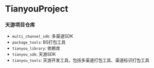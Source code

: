 # TianyouProject

### 天游项目仓库

* `multi_channel_sdk`: 多渠道SDK
* `package_tools`: BS打包工具
* `tianyou_library`: 依赖库
* `tianyou_sdk`: 天游SDK
* `tianyou_tools`: 天游开发工具，包括多渠道打包工具、渠道标识打包工具